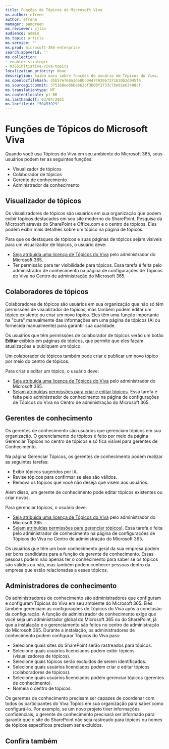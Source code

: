```yaml
---
title: Funções de Tópicos do Microsoft Viva
ms.author: efrene
author: efrene
manager: pamgreen
ms.reviewer: cjtan
audience: admin
ms.topic: article
ms.service: ''
ms.prod: microsoft-365-enterprise
search.appverid: ''
ms.collection:
- enabler-strategic
- m365initiative-viva-topics
localization_priority: None
description: Saiba mais sobre funções de usuário em Tópicos do Viva.
ms.openlocfilehash: d5b57e768a1de8bc0447492067371630b2d045f6
ms.sourcegitcommit: 375168ee66be862cf3b00f2733c7be02e63408cf
ms.translationtype: MT
ms.contentlocale: pt-BR
ms.lasthandoff: 03/04/2021
ms.locfileid: "50453929"
---
```

# <a name="microsoft-viva-topics-roles"></a>Funções de Tópicos do Microsoft Viva 

Quando você usa Tópicos do Viva em seu ambiente do Microsoft 365, seus usuários podem ter as seguintes funções:
-   Visualizador de tópicos
-   Colaborador de tópicos
-   Gerente de conhecimento
-   Administrador de conhecimento

## <a name="topic-viewer"></a>Visualizador de tópicos

Os visualizadores de tópicos são usuários em sua organização que podem exibir tópicos destacados em seu site moderno do SharePoint, Pesquisa da Microsoft através do SharePoint e Office.com e o centro de tópicos. Eles podem exibir mais detalhes sobre um tópico na página de tópicos. 

Para que os destaques de tópicos e suas páginas de tópicos sejam visíveis para um visualizador de tópicos, o usuário deve:
-   [Seja atribuída uma licença de Tópicos do Viva](https://docs.microsoft.com/microsoft-365/knowledge/set-up-topic-experiences#assign-licenses) pelo administrador do Microsoft 365.
-   Ter permissão para ter visibilidade para tópicos. Essa tarefa é feita pelo administrador de conhecimento na página de configurações de Tópicos do Viva no Centro de administração do Microsoft 365.


## <a name="topic-contributors"></a>Colaboradores de tópicos

Colaboradores de tópicos são usuários em sua organização que não só têm permissões de visualizador de tópicos, mas também podem editar um tópico existente ou criar um novo tópico. Eles têm uma função importante na "cura" manualmente das informações em uma página de tópicos (AI ou fornecida manualmente) para garantir sua qualidade.

Os usuários que têm permissões de colaborador de tópicos verão um botão **Editar** exibido em páginas de tópicos, que permite que eles façam atualizações e publiquem um tópico.

Um colaborador de tópicos também pode criar e publicar um novo tópico por meio do centro de tópicos.

Para criar e editar um tópico, o usuário deve:

-   [Seja atribuída uma licença de Tópicos do Viva](https://docs.microsoft.com/microsoft-365/knowledge/set-up-topic-experiences#assign-licenses) pelo administrador do Microsoft 365.
-   [Sejam atribuídas permissões para criar e editar tópicos](https://docs.microsoft.com/microsoft-365/knowledge/topic-experiences-user-permissions#change-who-has-permissions-to-do-tasks-on-the-topic-center). Essa tarefa é feita pelo administrador de conhecimento na página de configurações de Tópicos do Viva no Centro de administração do Microsoft 365.

## <a name="knowledge-managers"></a>Gerentes de conhecimento

Os gerentes de conhecimento são usuários que gerenciam tópicos em sua organização.  O gerenciamento de tópicos é feito por meio da página Gerenciar Tópicos no centro de tópicos e só fica visível para gerentes de Conhecimento.

Na página Gerenciar Tópicos, os gerentes de conhecimento podem realizar as seguintes tarefas:
-   Exibir tópicos sugeridos por IA.
-   Revise tópicos para confirmar se eles são válidos.
-   Remova os tópicos que você não deseja que visem aos usuários.

Além disso, um gerente de conhecimento pode editar tópicos existentes ou criar novos.

Para gerenciar tópicos, o usuário deve:
-   [Seja atribuída uma licença de Tópicos do Viva](https://docs.microsoft.com/microsoft-365/knowledge/set-up-topic-experiences#assign-licenses) pelo administrador do Microsoft 365.
-   [Sejam atribuídas permissões para gerenciar tópicos](https://docs.microsoft.com/microsoft-365/knowledge/topic-experiences-user-permissions#change-who-has-permissions-to-do-tasks-on-the-topic-center)). Essa tarefa é feita pelo administrador de conhecimento na página de configurações de Tópicos do Viva no Centro de administração do Microsoft 365.

Os usuários que têm um bom conhecimento geral da sua empresa podem ser bons candidatos para a função de gerente de conhecimento. Essas pessoas podem não apenas ter o conhecimento para saber se os tópicos são válidos ou não, mas também podem conhecer pessoas dentro da empresa que estão relacionadas a esses tópicos.


## <a name="knowledge-admins"></a>Administradores de conhecimento

Os administradores de conhecimento são administradores que configuram e configuram Tópicos do Viva em seu ambiente do Microsoft 365. Eles também gerenciam as configurações de Tópicos do Viva após a conclusão da configuração. A função de administrador de conhecimento exige que você seja um administrador global do Microsoft 365 ou do SharePoint, já que a instalação e o gerenciamento são feitos no centro de administração do Microsoft 365.
Durante a instalação, os administradores de conhecimento podem configurar Tópicos do Viva para:

-   Selecione quais sites do SharePoint serão rastreados para tópicos.
-   Selecione quais usuários licenciados podem exibir tópicos (visualizadores de tópicos).
-   Selecione quais tópicos serão excluídos de serem identificados.
-   Selecione quais usuários licenciados podem criar e editar tópicos (colaboradores de tópicos).
-   Selecione quais usuários licenciados podem gerenciar tópicos (gerentes de conhecimento).
-   Nomeia o centro de tópicos.

Os gerentes de conhecimento precisam ser capazes de coordenar com todos os participantes do Viva Topics em sua organização para saber como configurá-lo. Por exemplo, se um novo projeto tiver informações confidenciais, o gerente de conhecimento precisará ser informado para garantir que o site do SharePoint não seja rastreado para tópicos ou nomes de tópicos específicos precisem ser excluídos.


## <a name="see-also"></a>Confira também

